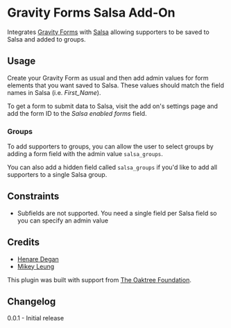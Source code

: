 Gravity Forms Salsa Add-On
==========================================

Integrates [Gravity Forms][gravity] with [Salsa][salsa] allowing supporters
to be saved to Salsa and added to groups.

Usage
-----

Create your Gravity Form as usual and then add admin values for form elements
that you want saved to Salsa. These values should match the field names
in Salsa (i.e. *First_Name*).

To get a form to submit data to Salsa, visit the add on's settings page
and add the form ID to the *Salsa enabled forms* field.

### Groups

To add supporters to groups, you can allow the user to select groups by
adding a form field with the admin value `salsa_groups`.

You can also add a hidden field called `salsa_groups` if you'd like to
add all supporters to a single Salsa group.

Constraints
-----------

* Subfields are not supported. You need a single field per Salsa field so you can specify an admin value

Credits
-------

* [Henare Degan](http://www.henaredegan.com/)
* [Mikey Leung](http://www.mikeyleung.ca/)

This plugin was built with support from [The Oaktree Foundation][oaktree].

Changelog
---------

0.0.1 - Initial release

  [gravity]: http://www.gravityforms.com/
  [salsa]: http://www.salsalabs.com/
  [oaktree]: http://theoaktree.org/
